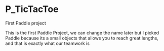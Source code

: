# P_TicTacToe
First Paddle project

This is the first Paddle Project, we can change the name later but I picked Paddle because its a small objects that allows you to reach great lengths, and that is exactly what our teamwork is
